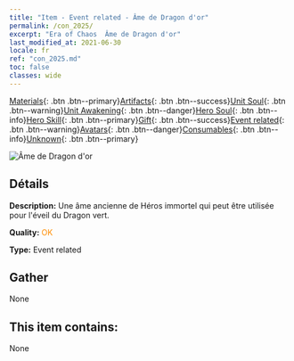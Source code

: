 ```yaml
---
title: "Item - Event related - Âme de Dragon d'or"
permalink: /con_2025/
excerpt: "Era of Chaos  Âme de Dragon d'or"
last_modified_at: 2021-06-30
locale: fr
ref: "con_2025.md"
toc: false
classes: wide
---
```

 [Materials](/ItemsFR/){: .btn .btn--primary}[Artifacts](/ItemsFR/Artifacts/){: .btn .btn--success}[Unit Soul](/ItemsFR/UnitSoul/){: .btn .btn--warning}[Unit Awakening](/ItemsFR/UnitAwakening/){: .btn .btn--danger}[Hero Soul](/ItemsFR/HeroSoul/){: .btn .btn--info}[Hero Skill](/ItemsFR/HeroSkill/){: .btn .btn--primary}[Gift](/ItemsFR/Gift/){: .btn .btn--success}[Event related](/ItemsFR/Events/){: .btn .btn--warning}[Avatars](/ItemsFR/Avatars/){: .btn .btn--danger}[Consumables](/ItemsFR/Consumables/){: .btn .btn--info}[Unknown](/ItemsFR/Unknown/){: .btn .btn--primary}

 ![Âme de Dragon d'or](/images/t/juexing_207.png)

## Détails
 **Description:** Une âme ancienne de Héros immortel qui peut être utilisée pour l'éveil du Dragon vert.

 **Quality:** <span style="color: #FF8C00">OK</span>

 **Type:** Event related

## Gather

  None

## This item contains:

  None

